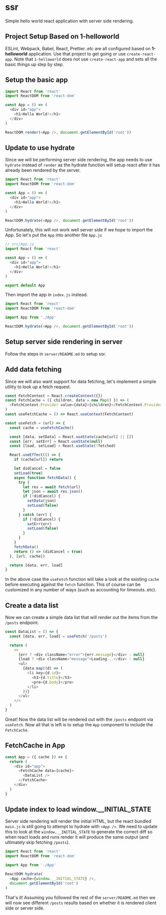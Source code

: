 # ssr

Simple hello world react application with server side rendering.

## Project Setup Based on 1-helloworld

ESLint, Webpack, Babel, React, Prettier..etc are all configured based on **1-helloworld** application. Use that project to get going or use `create-react-app`. Note that `1-helloworld` does not use `create-react-app` and sets all the basic things up step by step.

## Setup the basic app

```javascript
import React from 'react'
import ReactDOM from 'react-dom'

const App = () => (
  <div id="app">
    <h1>Hello World!</h1>
  </div>
)

ReactDOM.render(<App />, document.getElementById('root'))
```

## Update to use hydrate

Since we will be performing server side rendering, the app needs to use `hydrate` instead of `render` as the hydrate function will setup react after it has already been rendered by the server.

```javascript
import React from 'react'
import ReactDOM from 'react-dom'

const App = () => (
  <div id="app">
    <h1>Hello World!</h1>
  </div>
)

ReactDOM.hydrate(<App />, document.getElementById('root'))
```

Unfortunately, this will not work well server side if we hope to import the App. So let's put the `App` into another file `App.js`

```javascript
// src/App.js
import React from 'react'

const App = () => (
  <div id="app">
    <h1>Hello World!</h1>
  </div>
)

export default App
```

Then import the app in `index.js` instead.

```javascript
import React from 'react'
import ReactDOM from 'react-dom'

import App from './App'

ReactDOM.hydrate(<App />, document.getElementById('root'))
```

## Setup server side rendering in server

Follow the steps in `server/README.md` to setup ssr.

## Add data fetching

Since we will also want support for data fetching, let's implement a simple utility to look up a fetch request.

```javascript
const FetchContext = React.createContext({})
const FetchCache = ({ children, data = new Map() }) => (
  <FetchContext.Provider value={data}>{children}</FetchContext.Provider>
)
const useFetchCache = () => React.useContext(FetchContext)

const useFetch = (url) => {
  const cache = useFetchCache()

  const [data, setData] = React.useState(cache[url] || [])
  const [err, setErr] = React.useState(null)
  const [load, setLoad] = React.useState(!fetched)

  React.useEffect(() => {
    if (cache[url]) return

    let didCancel = false
    setLoad(true)
    async function fetchData() {
      try {
        let res = await fetch(url)
        let json = await res.json()
        if (!didCancel) {
          setData(json)
          setLoad(false)
        }
      } catch (err) {
        if (!didCancel) {
          setErr(err)
          setLoad(false)
        }
      }
    }
    fetchData()
    return () => (didCancel = true)
  }, [url, cache])

  return [data, err, load]
}
```

In the above case the `useFetch` function will take a look at the existing `cache` before executing against the `fetch` function. This of course can be customized in any number of ways (such as accounting for timeouts..etc).

## Create a data list

Now we can create a simple data list that will render out the items from the `/posts` endpoint.

```javascript
const DataList = () => {
  const [data, err, load] = useFetch('/posts')

  return (
    <>
      {err ? <div className="error">{err.message}</div> : null}
      {load ? <div className="message">Loading...</div> : null}
      <ul>
        {data.map((d) => (
          <li key={d.id}>
            <h3>{d.title}</h3>
            <pre>{d.body}</pre>
          </li>
        ))}
      </ul>
    </>
  )
}
```

Great! Now the data list will be rendered out with the `/posts` endpoint via `useFetch`. Now all that is left is to setup the `App` component to include the `FetchCache`.

## FetchCache in App

```javascript
const App = ({ cache }) => {
  return (
    <div id="app">
      <FetchCache data={cache}>
        <DataList />
      </FetchCache>
    </div>
  )
}
```

## Update index to load window.\_\_INITIAL_STATE

Server side rendering will render the initial HTML, but the react bundled `main.js` is still going to attempt to hydrate with `<App />`. We need to update this to look at the `window.__INITIAL_STATE` to generate the correct diff so when react loads and runs render it will produce the same output (and ultimately skip fetching `/posts`).

```javascript
import React from 'react'
import ReactDOM from 'react-dom'

import App from './App'

ReactDOM.hydrate(
  <App cache={window.__INITIAL_STATE} />,
  document.getElementById('root')
)
```

That's it! Assuming you followed the rest of the `server/README.md` then we will now see different `/posts` results based on whether it is rendered client side or server side.

